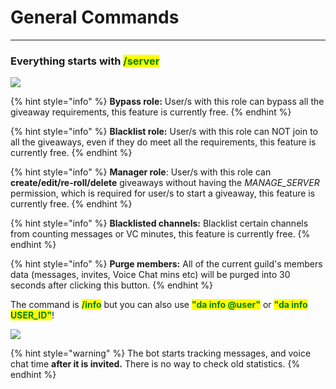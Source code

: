 # General Commands

****

### Everything starts with <mark style="color:green;">/server</mark>

![](broken-reference)

{% hint style="info" %}
**Bypass role:** User/s with this role can bypass all the giveaway requirements, this feature is currently free.
{% endhint %}

{% hint style="info" %}
**Blacklist role:** User/s with this role can NOT join to all the giveaways, even if they do meet all the requirements, this feature is currently free.
{% endhint %}

{% hint style="info" %}
**Manager role**: User/s with this role can **create/edit/re-roll/delete** giveaways without having the _MANAGE\_SERVER_ permission, which is required for user/s to start a giveaway, this feature is currently free.
{% endhint %}

{% hint style="info" %}
**Blacklisted channels:**  Blacklist certain channels from counting messages or VC minutes, this feature is currently free.
{% endhint %}

{% hint style="info" %}
**Purge members:** All of the current guild's members data (messages, invites, Voice Chat mins etc) will be purged into 30 seconds after clicking this button.
{% endhint %}



The command is <mark style="color:green;">**/info**</mark> but you can also use <mark style="color:green;">**"da info @user"**</mark> or <mark style="color:green;">**"da info USER\_ID"**</mark>!

![](broken-reference)

{% hint style="warning" %}
The bot starts tracking messages, and voice chat time **after it is invited.** There is no way to check old statistics.
{% endhint %}
